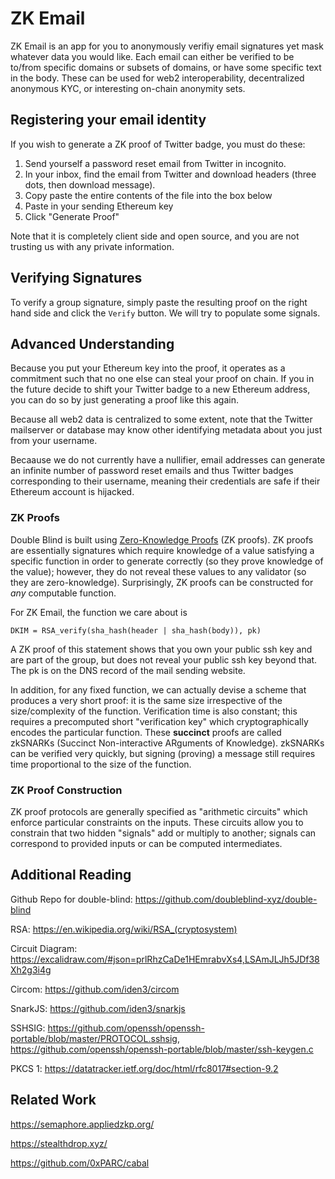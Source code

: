 # ZK Email

ZK Email is an app for you to anonymously verifiy email signatures yet mask whatever
data you would like. Each email can either be verified to be to/from specific domains
or subsets of domains, or have some specific text in the body. These can be used for
web2 interoperability, decentralized anonymous KYC, or interesting on-chain anonymity
sets.
## Registering your email identity

If you wish to generate a ZK proof of Twitter badge, you must do these:

1) Send yourself a password reset email from Twitter in incognito.
2) In your inbox, find the email from Twitter and download headers (three dots, then download message).
3) Copy paste the entire contents of the file into the box below
4) Paste in your sending Ethereum key
5) Click "Generate Proof"

Note that it is completely client side and open source, and you are not trusting us with any private information.

## Verifying Signatures

To verify a group signature, simply paste the resulting proof on the right hand
side and click the `Verify` button. We will try to populate some signals.

## Advanced Understanding

Because you put your Ethereum key into the proof, it operates as a commitment
such that no one else can steal your proof on chain. If you in the future decide to
shift your Twitter badge to a new Ethereum address, you can do so by just generating a
proof like this again.

Because all web2 data is centralized to some extent, note that the Twitter mailserver
or database may know other identifying metadata about you just from your username.

Becaause we do not currently have a nullifier, email addresses can generate an infinite
number of password reset emails and thus Twitter badges corresponding to their username, meaning their credentials are safe if their Ethereum account is hijacked.

### ZK Proofs

Double Blind is built using [Zero-Knowledge
Proofs](https://en.wikipedia.org/wiki/Zero-knowledge_proof) (ZK proofs). ZK
proofs are essentially signatures which require knowledge of a value satisfying
a specific function in order to generate correctly (so they prove knowledge of
the value); however, they do not reveal these values to any validator (so they
are zero-knowledge). Surprisingly, ZK proofs can be constructed for *any*
computable function.

For ZK Email, the function we care about is
```
DKIM = RSA_verify(sha_hash(header | sha_hash(body)), pk)
```
A ZK proof of this statement shows that you own your public ssh key and are part
of the group, but does not reveal your public ssh key beyond that. The pk is on
the DNS record of the mail sending website.

In addition, for any fixed function, we can actually devise a scheme that
produces a very short proof: it is the same size irrespective of the
size/complexity of the function. Verification time is also constant; this
requires a precomputed short "verification key" which cryptographically encodes
the particular function. These **succinct** proofs are called zkSNARKs (Succinct
Non-interactive ARguments of Knowledge). zkSNARKs can be verified very quickly,
but signing (proving) a message still requires time proportional to the size of
the function.

### ZK Proof Construction

ZK proof protocols are generally specified as "arithmetic circuits" which
enforce particular constraints on the inputs. These circuits allow you to
constrain that two hidden "signals" add or multiply to another; signals can
correspond to provided inputs or can be computed intermediates.

## Additional Reading

Github Repo for double-blind: https://github.com/doubleblind-xyz/double-blind

RSA: https://en.wikipedia.org/wiki/RSA_(cryptosystem)

Circuit Diagram: https://excalidraw.com/#json=prlRhzCaDe1HEmrabvXs4,LSAmJLJh5JDf38Xh2g3i4g

Circom: https://github.com/iden3/circom

SnarkJS: https://github.com/iden3/snarkjs

SSHSIG: https://github.com/openssh/openssh-portable/blob/master/PROTOCOL.sshsig, https://github.com/openssh/openssh-portable/blob/master/ssh-keygen.c

PKCS 1: https://datatracker.ietf.org/doc/html/rfc8017#section-9.2

## Related Work

https://semaphore.appliedzkp.org/

https://stealthdrop.xyz/

https://github.com/0xPARC/cabal
